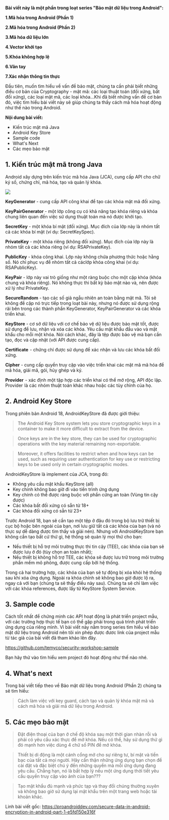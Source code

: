 **Bài viết này là một phần trong loạt series "Bảo mật dữ liệu trong Android":**

**1.Mã hóa trong Android (Phần 1)**

**2.Mã hóa trong Android (Phần 2)**

**3.Mã hóa dữ liệu lớn**

**4.Vector khởi tạo**

**5.Khóa không hợp lệ**

**6.Vân tay**

**7.Xác nhận thông tin thực**

 

Đầu tiên, muốn tìm hiểu về vấn đề bảo mật, chúng ta cần phải biết những điều cơ bản của Cryptography - mật mã: các loại thuật toán (đối xứng, bất đối xứng), các loại mật mã, các loại khóa...Khi đã biết những vấn đề cơ bản đó, việc tìm hiểu bài viết này sẽ giúp chúng ta thấy cách mã hóa hoạt động như thế nào trong Android.

**Nội dung bài viết:**
* Kiến trúc mật mã Java
* Android Key Store
* Sample code
* What's Next
* Các mẹo bảo mật

## 1. Kiến trúc mật mã trong Java

Android xây dựng trên kiến trúc mã hóa Java (JCA), cung cấp API cho chữ ký số, chứng chỉ, mã hóa, tạo và quản lý khóa.

![](https://images.viblo.asia/68ad9a3c-f2a2-4774-bae6-a314ee942098.png)

**KeyGenerator** - cung cấp API công khai để tạo các khóa mật mã đối xứng.

**KeyPairGenerator** - một lớp công cụ có khả năng tạo khóa riêng và khóa chung liên quan đến việc sử dụng thuật toán mà nó được khởi tạo.

**SecretKey** - một khóa bí mật (đối xứng). Mục đích của lớp này là nhóm tất cả các khóa bí mật (ví dụ: SecretKeySpec).

**PrivateKey** - một khóa riêng (không đối xứng). Mục đích của lớp này là nhóm tất cả các khóa riêng (ví dụ: RSAPrivateKey).

**PublicKey** - khóa công khai. Lớp này không chứa phương thức hoặc hằng số. Nó chỉ phục vụ để nhóm tất cả cáclớp khóa công khai (ví dụ: RSAPublicKey).

**KeyPair** - lớp này vai trò giống như một ràng buộc cho một cặp khóa (khóa chung và khóa riêng). Nó không thực thi bất kỳ bảo mật nào và, nên được xử lý như PrivateKey.

**SecureRandom** - tạo các số giả ngẫu nhiên an toàn bằng mật mã. Tôi sẽ không đề cập nó trực tiếp trong loạt bài này, nhưng nó được sử dụng rộng rãi bên trong các thành phần KeyGenerator, KeyPairGenerator và các khóa triển khai.

**KeyStore** - cơ sở dữ liệu với cơ chế bảo vệ dữ liệu được bảo mật tốt, được sử dụng để lưu, nhận và xóa các khóa. Yêu cầu mật khẩu đầu vào và mật khẩu cho mỗi một khóa. Nói cách khác, đây là tệp được bảo vệ mà bạn cần tạo, đọc và cập nhật (với API được cung cấp).

**Certificate**  - chứng chỉ được sử dụng để xác nhận và lưu các khóa bất đối xứng.

**Cipher** - cung cấp quyền truy cập vào việc triển khai các mật mã mã hóa để mã hóa, giải mã, gói, hủy ghép và ký.

**Provider**  - xác định một tập hợp các triển khai có thể mở rộng, API độc lập. Provider  là các nhóm thuật toán khác nhau hoặc các tùy chỉnh của họ. 

## 2. Android Key Store

Trong phiên bản Android 18, AndroidKeyStore đã được giới thiệu:

> The Android Key Store system lets you store cryptographic keys in a container to make it more difficult to extract from the device.

> Once keys are in the key store, they can be used for cryptographic operations with the key material remaining non-exportable.

> Moreover, it offers facilities to restrict when and how keys can be used, such as requiring user authentication for key use or restricting keys to be used only in certain cryptographic modes.


AndroidKeyStore là implement của JCA, trong đó:

* Không yêu cầu mật khẩu KeyStore (all)
* Key chính không bao giờ đi vào tiến trình ứng dụng
* Key chính có thể được ràng buộc với phần cứng an toàn (Vùng tin cậy được)
* Các khóa bất đối xứng có sẵn từ 18+
* Các khóa đối xứng có sẵn từ 23+

Trước Android 18, bạn sẽ cần tạo một tệp ở đâu đó trong bộ lưu trữ thiết bị cục bộ hoặc bên ngoài của bạn, nơi lưu giữ tất cả các khóa của bạn (và nó thực sự dễ dàng được tìm thấy và giải nén). Nhưng với AndroidKeyStore bạn không cần tạo bất cứ thứ gì, hệ thống sẽ quản lý mọi thứ cho bạn:

* Nếu thiết bị hỗ trợ môi trường thực thi tin cậy (TEE), các khóa của bạn sẽ được lưu ở đó (tùy chọn an toàn nhất);
* Nếu thiết bị không hỗ trợ TEE, các khóa sẽ được lưu trữ trong môi trường phần mềm mô phỏng, được cung cấp bởi hệ thống.

Trong cả hai trường hợp, các khóa của bạn sẽ tự động bị xóa khỏi hệ thống sau khi xóa ứng dụng. Ngoài ra khóa chính sẽ không bao giờ được lộ ra, ngay cả với bạn (chúng ta sẽ thấy điều này sau). Chúng ta sẽ chỉ làm việc với các khóa references, được lấy từ KeyStore System Service.

## 3. Sample code

Cách tốt nhất để chứng minh các API hoạt động là phát triển project mẫu, với các trường hợp thực tế bạn có thể gặp phải trong quá trình phát triển ứng dụng của riêng mình.
Vì bài viết này nằm trong series tìm hiểu về bảo mật dữ liệu trong Android nên tôi xin phép được đươc link của project mẫu từ tác giả của bài viết đã tham khảo lên đây.

https://github.com/temyco/security-workshop-sample

Bạn hãy thử vào tìm hiểu xem project đó hoạt động như thế nào nhé.

## 4. What's next

Trong bài viết tiếp theo về Bảo mật dữ liệu trong Android (Phần 2) chúng ta sẽ tìm hiểu:

> Cách làm việc với key guard, cách tạo và quản lý khóa mật mã và cách mã hóa và giải mã dữ liệu trong Android.
 
## 5. Các mẹo bảo mật

> Đặt điện thoại của bạn ở chế độ khóa sau một thời gian nhàn rỗi và phải có yêu cầu xác thực để mở khóa. Nếu có thể, hãy sử dụng thứ gì đó mạnh hơn việc dùng 4 chữ số PIN để mở khóa.

> Thiết bị di động là một cánh cổng mở cho sự riêng tư, bí mật và tiền bạc của tất cả mọi người. Hãy cẩn thận những ứng dụng bạn chọn để cài đặt và đặc biệt chú ý đến những quyền mà mỗi ứng dụng đang yêu cầu. Chẳng hạn, nó là bất hợp lý nếu một ứng dụng thời tiết yêu cầu quyền truy cập vào ảnh của bạn???

> Tạo mật khẩu đủ mạnh và phức tạp và thay đổi chúng thường xuyên và không bao giờ sử dụng lại mật khẩu trên một trang web hoặc tài khoản khác.


Linh bài viết gốc: https://proandroiddev.com/secure-data-in-android-encryption-in-android-part-1-e5fd150e316f
